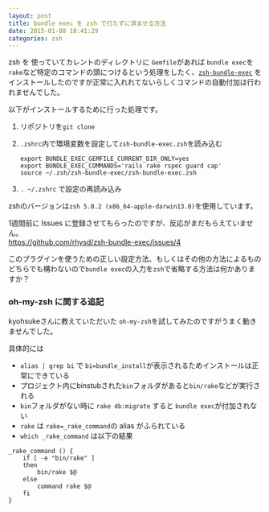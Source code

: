 ```yaml
---
layout: post
title: bundle exec を zsh で打たずに済ませる方法
date: 2015-01-08 18:41:29
categories: zsh
---
```

<p>zsh を 使っていてカレントのディレクトリに <code>Gemfile</code>があれば <code>bundle exec</code>を <code>rake</code>など特定のコマンドの頭につけるという処理をしたく、<a href="https://github.com/rhysd/zsh-bundle-exec" rel="nofollow"><code>zsh-bundle-exec</code></a> をインストールしたのですが正常に入れれてないらしくコマンドの自動付加は行われませんでした。</p>

<p>以下がインストールするために行った処理です。</p>

<ol>
<li>リポジトリを<code>git clone</code></li>
<li><p><code>.zshrc</code>内で環境変数を設定して<code>zsh-bundle-exec.zsh</code>を読み込む</p>

<pre><code>export BUNDLE_EXEC_GEMFILE_CURRENT_DIR_ONLY=yes
export BUNDLE_EXEC_COMMANDS='rails rake rspec guard cap'
source ~/.zsh/zsh-bundle-exec/zsh-bundle-exec.zsh
</code></pre></li>
<li><p><code>. ~/.zshrc</code> で設定の再読み込み</p></li>
</ol>

<p>zshのバージョンは<code>zsh 5.0.2 (x86_64-apple-darwin13.0)</code>を使用しています。</p>

<p>1週間前に Issues に登録させてもらったのですが、反応がまだもらえていません。<br>
<a href="https://github.com/rhysd/zsh-bundle-exec/issues/4" rel="nofollow">https://github.com/rhysd/zsh-bundle-exec/issues/4</a></p>

<p>このプラグインを使うための正しい設定方法、もしくはその他の方法によるものどちらでも構わないので<code>bundle exec</code>の入力を<code>zsh</code>で省略する方法は何かありますか？</p>

<h3>oh-my-zsh に関する追記</h3>

<p>kyohsukeさんに教えていただいた <code>oh-my-zsh</code>を試してみたのですがうまく動きませんでした。</p>

<p>具体的には</p>

<ul>
<li><code>alias | grep bi</code> で <code>bi=bundle_install</code>が表示されるためインストールは正常にできている</li>
<li>プロジェクト内にbinstubされた<code>bin</code>フォルダがあると<code>bin/rake</code>などが実行される</li>
<li><code>bin</code>フォルダがない時に <code>rake db:migrate</code> すると <code>bundle exec</code>が付加されない</li>
<li><code>rake</code> は <code>rake=_rake_command</code>の alias がふられている</li>
<li><code>which _rake_command</code> は以下の結果</li>
</ul>



<pre><code>_rake_command () {
    if [ -e "bin/rake" ]
    then
        bin/rake $@
    else
        command rake $@
    fi
}
</code></pre>
